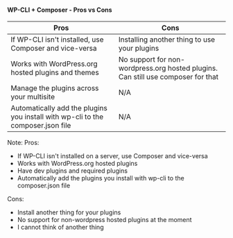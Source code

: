 #### WP-CLI + Composer - Pros vs Cons

| Pros          | Cons                |
| ---------------- | -------------------------- |
| If WP-CLI isn't installed, use Composer and vice-versa | Installing another thing to use your plugins
| Works with WordPress.org hosted plugins and themes | No support for non-wordpress.org hosted plugins. Can still use composer for that |
| Manage the plugins across your multisite | N/A |
| Automatically add the plugins you install with wp-cli to the composer.json file | N/A |

Note:
Pros:
- If WP-CLI isn't installed on a server, use Composer and vice-versa
- Works with WordPress.org hosted plugins
- Have dev plugins and required plugins
- Automatically add the plugins you install with wp-cli to the composer.json file 

Cons:
- Install another thing for your plugins
- No support for non-wordpress hosted plugins at the moment
- I cannot think of another thing
